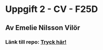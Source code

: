 <h1>Uppgift 2 - CV - F25D</h1>
<h2>Av Emelie Nilsson Vilör</h2>
<h3>Länk till repo: <a href= https://github.com/EmelieVilor/Uppgift2-CV-F25D/>Tryck här!</a></h3>
